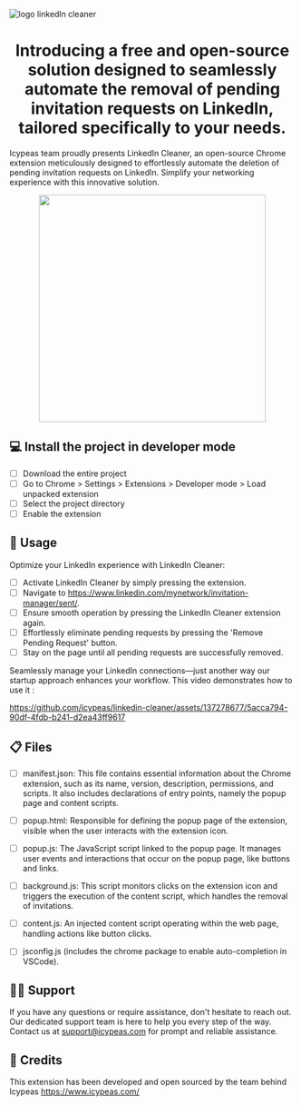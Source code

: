 
![logo linkedln cleaner](https://github.com/icypeas-tech/linkedin-cleaner/assets/128605482/8db8625c-f7e3-4675-a576-3be51e8e374c)


<h1 align="center">
Introducing a free and open-source solution designed to seamlessly automate the removal of pending invitation requests on LinkedIn, tailored specifically to your needs.

</h1>

Icypeas team proudly presents LinkedIn Cleaner, an open-source Chrome extension meticulously designed to effortlessly automate the deletion of pending invitation requests on LinkedIn. Simplify your networking experience with this innovative solution.
<p align="center">
  <img width="400"  src="https://github.com/icypeas-tech/linkedin-cleaner/assets/128605482/2d422c1b-f8c0-4f3c-99d2-bb95385269d2">
</p>


## 💻 Install the project in developer mode

- [ ] Download the entire project
- [ ] Go to Chrome > Settings > Extensions > Developer mode > Load unpacked extension
- [ ] Select the project directory
- [ ] Enable the extension

## 🚦 Usage

Optimize your LinkedIn experience with LinkedIn Cleaner:

- [ ] Activate LinkedIn Cleaner by simply pressing the extension.
- [ ] Navigate to https://www.linkedin.com/mynetwork/invitation-manager/sent/.
- [ ] Ensure smooth operation by pressing the LinkedIn Cleaner extension again.
- [ ] Effortlessly eliminate pending requests by pressing the 'Remove Pending Request' button.
- [ ] Stay on the page until all pending requests are successfully removed.

Seamlessly manage your LinkedIn connections—just another way our startup approach enhances your workflow.
This video demonstrates how to use it :

<p dir="auto" align="center"><animated-image data-catalyst="">


https://github.com/icypeas/linkedin-cleaner/assets/137278677/5acca794-90df-4fdb-b241-d2ea43ff9617


</p>

## 📋 Files

- [ ] manifest.json: This file contains essential information about the Chrome extension, such as its name, version, description, permissions, and scripts. It also includes declarations of entry points, namely the popup page and content scripts.
- [ ] popup.html: Responsible for defining the popup page of the extension, visible when the user interacts with the extension icon.
- [ ] popup.js: The JavaScript script linked to the popup page. It manages user events and interactions that occur on the popup page, like buttons and links.
- [ ] background.js: This script monitors clicks on the extension icon and triggers the execution of the content script, which handles the removal of invitations.
- [ ] content.js: An injected content script operating within the web page, handling actions like button clicks.
- [ ] jsconfig.js (includes the chrome package to enable auto-completion in VSCode).


##  👨‍💻 Support

If you have any questions or require assistance, don't hesitate to reach out. Our dedicated support team is here to help you every step of the way. Contact us at support@icypeas.com for prompt and reliable assistance.

##  🙋 Credits

This extension has been developed and open sourced by the team behind Icypeas https://www.icypeas.com/


